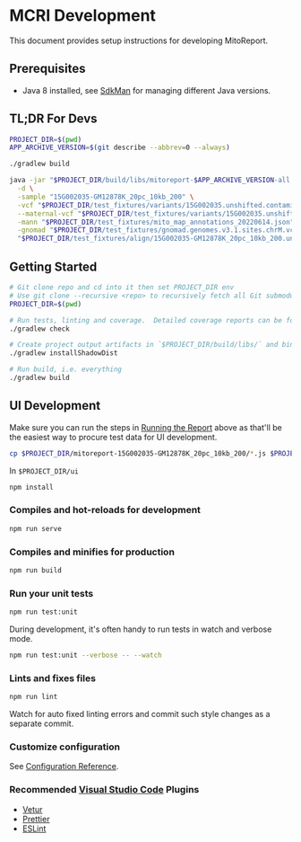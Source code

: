 # MCRI Development

This document provides setup instructions for developing MitoReport.

## Prerequisites

* Java 8 installed, see [SdkMan](https://sdkman.io/) for managing different Java versions.

## TL;DR For Devs

```bash
PROJECT_DIR=$(pwd)
APP_ARCHIVE_VERSION=$(git describe --abbrev=0 --always)

./gradlew build

java -jar "$PROJECT_DIR/build/libs/mitoreport-$APP_ARCHIVE_VERSION-all.jar" mito-report \
  -d \
  -sample "15G002035-GM12878K_20pc_10kb_200" \
  -vcf "$PROJECT_DIR/test_fixtures/variants/15G002035.unshifted.contamination.filtering.intermediatefilter.norm.dedup.mito_vep.vcf.gz" \
  --maternal-vcf "$PROJECT_DIR/test_fixtures/variants/15G002035.unshifted.contamination.filtering.intermediatefilter.norm.dedup.mito_vep.vcf.gz" \
  -mann "$PROJECT_DIR/test_fixtures/mito_map_annotations_20220614.json" \
  -gnomad "$PROJECT_DIR/test_fixtures/gnomad.genomes.v3.1.sites.chrM.vcf.bgz" \
  "$PROJECT_DIR/test_fixtures/align/15G002035-GM12878K_20pc_10kb_200.unshifted.bam" $PROJECT_DIR/test_fixtures/controls/*.bam
```

## Getting Started

```bash
# Git clone repo and cd into it then set PROJECT_DIR env
# Use git clone --recursive <repo> to recursively fetch all Git submodules
PROJECT_DIR=$(pwd)

# Run tests, linting and coverage.  Detailed coverage reports can be found in `$PROJECT_DIR/ui/coverage/`
./gradlew check

# Create project output artifacts in `$PROJECT_DIR/build/libs/` and binaries in `$PROJECT_DIR/build/install/
./gradlew installShadowDist

# Run build, i.e. everything
./gradlew build
```

## UI Development

Make sure you can run the steps in [Running the Report](#running-the-report) above as that'll be the easiest way to
procure test data for UI development.

```bash
cp $PROJECT_DIR/mitoreport-15G002035-GM12878K_20pc_10kb_200/*.js $PROJECT_DIR/ui/public/
```

In `$PROJECT_DIR/ui`

```bash
npm install
```

### Compiles and hot-reloads for development

```bash
npm run serve
```

### Compiles and minifies for production

```bash
npm run build
```

### Run your unit tests

```bash
npm run test:unit
```

During development, it's often handy to run tests in watch and verbose mode.

```bash
npm run test:unit --verbose -- --watch
```

### Lints and fixes files

```bash
npm run lint
```

Watch for auto fixed linting errors and commit such style changes as a separate commit.

### Customize configuration

See [Configuration Reference](https://cli.vuejs.org/config/).

### Recommended [Visual Studio Code](https://code.visualstudio.com/) Plugins

* [Vetur](https://marketplace.visualstudio.com/items?itemName=octref.vetur)
* [Prettier](https://marketplace.visualstudio.com/items?itemName=esbenp.prettier-vscode)
* [ESLint](https://marketplace.visualstudio.com/items?itemName=dbaeumer.vscode-eslint)
